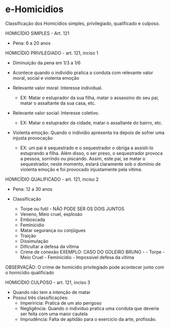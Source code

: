 # e-Homicidios
Classificação dos Homicídios simples, privilegiado, qualificado e culposo.


HOMICÍDIO SIMPLES - Art. 121
   - Pena: 6 a 20 anos
   
HOMICÍDIO PRIVILEGIADO - art. 121, inciso 1
   - Diminuiçâo da pena em 1/3 a 1/6
   - Acontece quando o indivídio pratica a conduta com relevante valor moral, social e violenta emoção
   
   - Relevante valor moral: Interesse individual.
     - EX: Matar o estuprador da sua filha, matar o assassino do seu pai, matar o assaltante da sua casa, etc.
   - Relevante valor social: Interesse coletivo.
     - EX: Matar o estuprador da cidade, matar o assaltante do bairro, etc.
   - Violenta emoçâo: Quando o indivídio apresenta ira depois de sofrer uma injusta provocaçâo
     - EX: um pai é sequestrado e o sequestrador o obriga a assisti-lo estuprando a filha. Além disso, o ser preso, o sequestrador provoca a pessoa, sorrindo ou piscando. Assim, este pai, se matar o sequestrador, neste momento, estará claramente sob o domínio de violenta emoção e foi provocado injustamente pela vítima.
 
 HOMICÍDIO QUALIFICADO - art. 121, inciso 2
   - Pena: 12 a 30 anos
   
   - Classificaçâo
     - Torpe ou futil - NÃO PODE SER OS DOIS JUNTOS
     - Veneno, Meio cruel, explosão
     - Emboscada
     - Feminicidio
     - Matar segurança ou conjûgues
     - Traição
     - Dissimulaçâo
     - Dificultar a defesa da vítima
     - Crime de conexâo
       EXEMPLO: CASO DO GOLEIRO BRUNO - 
                - Torpe
                - Meio Cruel
                - Feminicidio
                - Impossivel defesa da vítima
     
 OBSERVAÇÂO: O crime de homicídio privilegiado pode acontecer junto com o homicídio qualificado
 
 HOMICÍDIO CULPOSO - art. 121, inciso 3
   - Quando não tem a intenção de matar
   - Possui três classificaçôes:
     - Imperíricia: Pratica de um ato perigoso
     - Negligência: Quando o indivíduo pratica uma conduta que deveria ser feita com uma maior cautela 
     - Imprudência: Falta de aptidâo para o exercicio da arte, profissâo.
   
 
